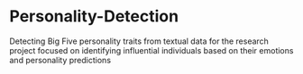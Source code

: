 # Personality-Detection
 Detecting Big Five personality traits from textual data for the research project focused on identifying influential individuals based on their emotions and personality predictions
